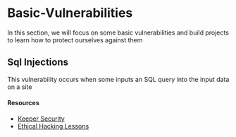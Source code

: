 # Basic-Vulnerabilities
In this section, we will focus on some basic vulnerabilities and build projects to learn how to protect ourselves against them

## Sql Injections
This vulnerability occurs when some inputs an SQL query into the input data on a site

#### Resources

* [Keeper Security](https://www.keepersecurity.com/blog/2023/12/27/common-types-of-cybersecurity-vulnerabilities/)
* [Ethical Hacking Lessons](https://www.hacksplaining.com/lessons)

